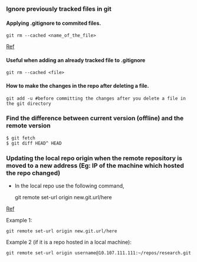 ### Ignore previously tracked files in git

#### Applying .gitignore to commited files.

	git rm --cached <name_of_the_file>

[Ref](https://stackoverflow.com/questions/7527982/applying-gitignore-to-committed-files)

#### Useful when adding an already tracked file to .gitignore

	git rm --cached <file>

#### How to make the changes in the repo after deleting a file.

	git add -u #before committing the changes after you delete a file in the git directory

### Find the difference between current version (offline) and the remote version

	$ git fetch
	$ git diff HEAD^ HEAD

### Updating the local repo origin when the remote repository is moved to a new address (Eg: IP of the machine which hosted the repo changed)

* In the local repo use the following command,

	git remote set-url origin new.git.url/here

[Ref](https://stackoverflow.com/questions/2432764/how-to-change-the-uri-url-for-a-remote-git-repository)

Example 1:

	git remote set-url origin new.git.url/here

Example 2 (if it is a repo hosted in a local machine):

	git remote set-url origin username@10.107.111.111:~/repos/research.git
